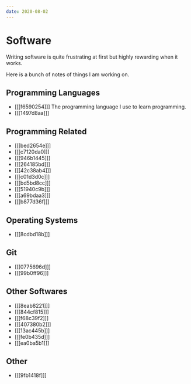 ```yaml
---
date: 2020-08-02
---
```


# Software

Writing software is quite frustrating at first but highly rewarding when it
works.

Here is a bunch of notes of things I am working on.


## Programming Languages

* [[[f6590254]]] The programming language I use to learn programming.
* [[[1497d8aa]]]


## Programming Related

* [[[bed2654e]]]
* [[[c7120da0]]]
* [[[946b1445]]]
* [[[264185bd]]]
* [[[42c38ab4]]]
* [[[c01d3d0c]]]
* [[[bd5bd8cc]]]
* [[[51940c9b]]]
* [[[a69bdaa3]]]
* [[[b877d36f]]]


## Operating Systems

* [[[8cdbd18b]]]


## Git

* [[[0775696d]]]
* [[[99b0ff96]]]


## Other Softwares

* [[[8eab8221]]]
* [[[844cf815]]]
* [[[f68c39f2]]]
* [[[407380b2]]]
* [[[13ac445b]]]
* [[[fe0b435d]]]
* [[[ea0ba5b1]]]


## Other

* [[[9fb1418f]]]
